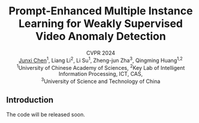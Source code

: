 <div align="center">
    
  <h1>Prompt-Enhanced Multiple Instance Learning for Weakly Supervised Video Anomaly Detection</h1>

<div> CVPR 2024 </div>

  <div>
      <a href="https://github.com/Junxi-Chen" target="_blank">Junxi Chen</a><sup>1</sup>,
      <a target="_blank">Liang Li</a><sup>2</sup>,
      <a target="_blank">Li Su</a><sup>1</sup>,
      <a target="_blank">Zheng-jun Zha</a><sup>3</sup>,
      <a target="_blank">Qingming Huang</a><sup>1,2</sup>
  </div>

  <div>
  <sup>1</sup>University of Chinese Academy of Sciences, <sup>2</sup>Key Lab of Intelligent Information Processing, ICT, CAS,<br> <sup>3</sup>University of Science and Technology of China 
       </div>   
<div> 
   </div>

  </div> 


## Introduction
The code will be released soon.